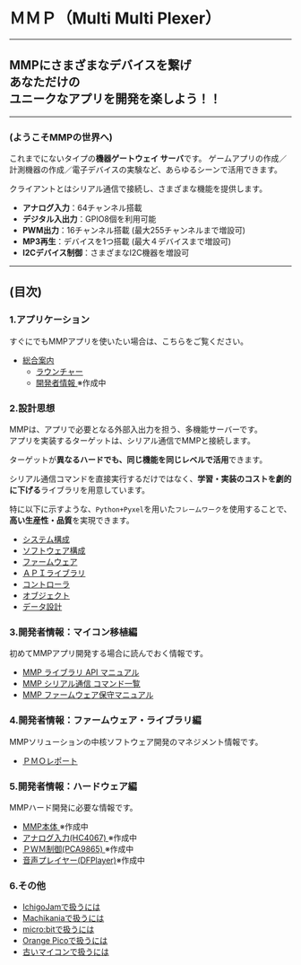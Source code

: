 # ＭＭＰ（Multi Multi Plexer）
----
## MMPにさまざまなデバイスを繋げ<br>あなただけの<br>ユニークなアプリを開発を楽しよう！！
----
### (ようこそMMPの世界へ)

これまでにないタイプの**機器ゲートウェイ サーバ**です。
ゲームアプリの作成／計測機器の作成／電子デバイスの実験など、あらゆるシーンで活用できます。

クライアントとはシリアル通信で接続し、さまざまな機能を提供します。
- **アナログ入力**：64チャンネル搭載
- **デジタル入出力**：GPIO8個を利用可能
- **PWM出力**：16チャンネル搭載 (最大255チャンネルまで増設可)
- **MP3再生**：デバイスを1つ搭載 (最大４デバイスまで増設可)
- **I2Cデバイス制御**：さまざまなI2C機器を増設可

----
## (目次)

### 1.アプリケーション
すぐにでもMMPアプリを使いたい場合は、こちらをご覧ください。
- [総合案内](./ゲーム/README.MD)
  - [ラウンチャー](./ゲーム/README_ラウンチャー.MD)
  - [開発者情報  ](./ゲーム/README_アプリ開発者.MD)※作成中

### 2.設計思想
MMPは、アプリで必要となる外部入出力を担う、多機能サーバーです。  
アプリを実装するターゲットは、シリアル通信でMMPと接続します。  

ターゲットが**異なるハードでも、同じ機能を同じレベルで活用**できます。

シリアル通信コマンドを直接実行するだけではなく、**学習・実装のコストを劇的に下げる**ライブラリを用意しています。

特に以下に示すような、`Python+Pyxel`を用いた`フレームワーク`を使用することで、**高い生産性・品質**を実現できます。

- [システム構成     ](./README/1-2_システム･ソフト構成.md)
- [ソフトウェア構成 ](./README/1-2_システム･ソフト構成.md)
- [ファームウェア   ](./README/3-4_ファームウェア・ライブラリ.md)
- [ＡＰＩライブラリ ](./README/3-4_ファームウェア・ライブラリ.md)
- [コントローラ     ](./README/5_コントローラ.md)
- [オブジェクト     ](./README/6_オブジェクト.md)
- [データ設計       ](./README/7_データ設計.md)

### 3.開発者情報：マイコン移植編
初めてMMPアプリ開発する場合に読んでおく情報です。
- [MMP ライブラリ API マニュアル](./ファームウェア/ライブラリ/README.md)
- [MMP シリアル通信 コマンド一覧](ファームウェア/ファームウェア/mmpDete/README.md)
- [MMP ファームウェア保守マニュアル](ファームウェア/ファームウェア/mmpDete/README_保守.md)

### 4.開発者情報：ファームウェア・ライブラリ編
MMPソリューションの中核ソフトウェア開発のマネジメント情報です。
- [ＰＭＯレポート](./PMO_Report.md)


### 5.開発者情報：ハードウェア編
MMPハード開発に必要な情報です。
- [MMP本体                 ](./ハードウェア/MMP本体/README.MD  ) ※作成中
- [アナログ入力(HC4067)    ](./ハードウェア/MMP本体/HC4067.MD  )※作成中
- [ＰＷＭ制御(PCA9865)     ](./ハードウェア/MMP本体/PCA9865.MD )※作成中
- [音声プレイヤー(DFPlayer)](./ハードウェア/MMP本体/DFPlayer.MD)※作成中

### 6.その他
- [IchigoJamで扱うには   ](./実験/IchigoJam/README.MD)
- [Machikaniaで扱うには  ](./実験/Machikania/README.MD)
- [micro:bitで扱うには   ](./実験/microbit/README.MD) 
- [Orange Picoで扱うには ](./実験/OrangePico/README.MD) 
- [古いマイコンで扱うには](./実験/古いマイコン/README.MD)
